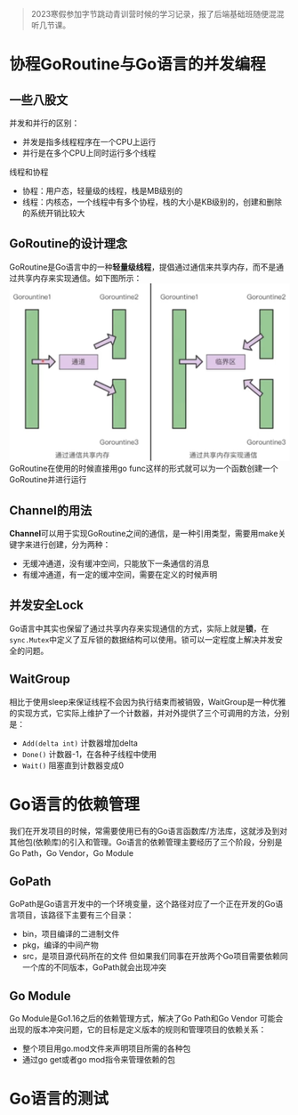 > 2023寒假参加字节跳动青训营时候的学习记录，报了后端基础班随便混混听几节课。

# 协程GoRoutine与Go语言的并发编程

## 一些八股文
并发和并行的区别：
- 并发是指多线程程序在一个CPU上运行
- 并行是在多个CPU上同时运行多个线程

线程和协程
- 协程：用户态，轻量级的线程，栈是MB级别的
- 线程：内核态，一个线程中有多个协程，栈的大小是KB级别的，创建和删除的系统开销比较大
## GoRoutine的设计理念
GoRoutine是Go语言中的一种**轻量级线程**，提倡通过通信来共享内存，而不是通过共享内存来实现通信。如下图所示：
![](resources/Pasted%20image%2020230120214752.png)
GoRoutine在使用的时候直接用go func这样的形式就可以为一个函数创建一个GoRoutine并进行运行
## Channel的用法
**Channel**可以用于实现GoRoutine之间的通信，是一种引用类型，需要用make关键字来进行创建，分为两种：
- 无缓冲通道，没有缓冲空间，只能放下一条通信的消息
- 有缓冲通道，有一定的缓冲空间，需要在定义的时候声明
## 并发安全Lock
Go语言中其实也保留了通过共享内存来实现通信的方式，实际上就是**锁**，在`sync.Mutex`中定义了互斥锁的数据结构可以使用。锁可以一定程度上解决并发安全的问题。
## WaitGroup
相比于使用sleep来保证线程不会因为执行结束而被销毁，WaitGroup是一种优雅的实现方式，它实际上维护了一个计数器，并对外提供了三个可调用的方法，分别是：
- `Add(delta int)` 计数器增加delta
- `Done()` 计数器-1，在各种子线程中使用
- `Wait()` 阻塞直到计数器变成0

# Go语言的依赖管理
我们在开发项目的时候，常需要使用已有的Go语言函数库/方法库，这就涉及到对其他包(依赖库)的引入和管理。Go语言的依赖管理主要经历了三个阶段，分别是Go Path，Go Vendor，Go Module
## GoPath
GoPath是Go语言开发中的一个环境变量，这个路径对应了一个正在开发的Go语言项目，该路径下主要有三个目录：
- bin，项目编译的二进制文件
- pkg，编译的中间产物
- src，是项目源代码所在的文件
但如果我们同事在开放两个Go项目需要依赖同一个库的不同版本，GoPath就会出现冲突

## Go Module
Go Module是Go1.16之后的依赖管理方式，解决了Go Path和Go Vendor 可能会出现的版本冲突问题，它的目标是定义版本的规则和管理项目的依赖关系：
- 整个项目用go.mod文件来声明项目所需的各种包
- 通过go get或者go mod指令来管理依赖的包


# Go语言的测试
